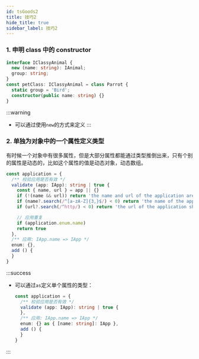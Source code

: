 ```yaml
---
id: tsGoods2
title: 技巧2
hide_title: true
sidebar_label: 技巧2
---
```


### 1. 申明 class 中的 constructor

```typescript
interface IClassyAnimal {
  new (name: string): IAnimal;
  group: string;
}
const petClass: IClassyAnimal = class Parrot {
  static group = 'Bird';
  constructor(public name: string) {}
}
```

:::warning

- 可以通过使用`new`的方式来定义
:::

### 2. 单独为对象中的一个属性定义类型

有时候一个对象中有很多属性，但是大部分属性都能通过类型推倒出来，只有个别的属性是动态的，比如这个属性的值是动态对象，动态数组。

```typescript {10,14}
const application = {
  /** 校验应用是否有效 */
  validate (app: IApp): string | true {
    const { name, url } = app || {}
    if (!(name && url)) return 'the name and url of the application are required'
    if (name?.search(/^[a-zA-Z]{3,}$/) < 0) return 'the name of the application is a string and is longer than or equal to 3'
    if (url?.search(/^http/) < 0) return 'the url of the application should be network url'

    // 应用重复
    if (application.enum.name)
    return true
  },
  /** 应用: IApp.name => IApp */
  enum: {},
  add () {
  }
}
```

:::success

- 可以通过`as`定义单个属性的类型：

  ```typescript {6}
  const application = {
    /** 校验应用是否有效 */
    validate (app: IApp): string | true {
    },
    /** 应用: IApp.name => IApp */
    enum: {} as { [name: string]: IApp },
    add () {
    }
  }
  ```

:::
